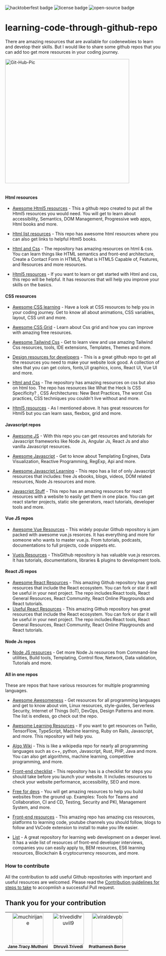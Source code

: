 ![hacktoberfest badge](https://img.shields.io/badge/%F0%9F%94%A5-hacktoberfest-blue) ![license badge](https://img.shields.io/badge/%E2%9C%94%20license-MIT-green) ![open-source badge](https://img.shields.io/badge/%F0%9F%90%B1%E2%80%8D%F0%9F%92%BB-Open--Source-orange)

# learning-code-through-github-repo

There are amazing resources that are available for codenewbies to learn and develop their skills. But I would like to share some github repos that you can add too get more resources in your coding journey.

<img src="https://i.ibb.co/kS3pSW9/Git-Hub-Pic.png" alt="Git-Hub-Pic" border="0" height = "400px">
<br>
<br>

#### Html resources

- [Awesome Html5 resources](https://github.com/diegocard/awesome-html5) - This a github repo created to put all the Html5 resources you would need. You will get to learn about accessibility, Semantics, DOM Management, Progressive web apps, Html books and more.

- [Html list resources](https://github.com/gloparco/Master-List-of-HTML5-JS-CSS-Resources/blob/master/html.md) - This repo has awesome html resources where you can also get links to helpful Html5 books.

- [Html and Css](https://github.com/zuzuleinen/html-and-css) - The repository has amazing resources on html & css. You can learn things like HTML semantics and front-end architecture, Create a Contact Form in HTML5, What is HTML5 Capable of, Features, and Resources and more resources.

- [Html5 resources](https://github.com/SirPepe/HTML5Resources) - If you want to learn or get started with Html and css, this repo will be helpful. It has resources that will help you improve your skills on the basics.

#### CSS resources

- [Awesome CSS learning](https://github.com/micromata/awesome-css-learning) - Have a look at CSS resources to help you in your coding journey. Get to know all about animations, CSS variables, layout, CSS unit and more.

- [Awesome CSS Grid](https://github.com/valentinogagliardi/awesome-css-grid) - Learn about Css grid and how you can improve with amazing free resources.

- [Awesome Tailwind Css](https://github.com/aniftyco/awesome-tailwindcss) - Get to learn view and use amazing Tailwind Css resources, tools, IDE extensions, Templates, Themes and more.

- [Design resources for developers](https://github.com/bradtraversy/design-resources-for-developers) - This is a great github repo to get all the resources you need to make your website look good. A collection of sites that you can get colors, fonts,UI graphics, icons, React UI, Vue UI and more.

- [Html and Css](https://github.com/zuzuleinen/html-and-css) - The repository has amazing resources on css but also on html too. The repo has resources like What the Heck Is CSS Specificity? , CSS Architectures: New Best Practices, The worst Css practices, CSS techniques you couldn't live without and more.

- [Html5 resources](https://github.com/SirPepe/HTML5Resources) - As I mentioned above. It has great resources for Html5 but you can learn sass, flexbox, grid and more.

#### Javascript repos

- [Awesome JS](https://github.com/serhiisol/awesome-js) - With this repo you can get resources and tutorials for Javascript frameworks like Node Js, Angular Js, React Js and also vanilla Javascript resources.

- [Awesome Javascript](https://github.com/sorrycc/awesome-javascript) - Get to know about Templating Engines, Data Visualization, Reactive Programming, RegExp, Api and more.

- [Awesome Javascript Learning](https://github.com/micromata/awesome-javascript-learning) - This repo has a list of only Javascript resources that includes: free Js ebooks, blogs, videos, DOM related resources, Node Js resources and more.

- [Javascript Stuff](https://github.com/ahfarmer/javascriptstuff-db) - This repo has an amazing resources for react resources with a website to easily get them in one place. You can get react starter projects, static site generators, react tutorials, developer tools and more.

#### Vue JS repos

- [Awesome Vue Resources](https://github.com/vuejs/awesome-vue) - This widely popular Github repository is jam packed with awesome vue.js resorces. It has everything and more for someone who wants to master vue.js. From tutorials, podcasts, documentations to full projects, code snippets etc.

- [Vuejs Resources](https://github.com/gliterd/vuejs-resources) - ThisGithub repository is has valuable vue.js resorces. It has tutorials, documentations, libraries & plugins to development tools.

#### React JS repos

- [Awesome React Resources](https://github.com/brillout/awesome-react-components) - This amazing Github repository has great resources that include the React ecosystem. You can fork or star it will be useful in your next project. The repo includes:React tools, React General Resources, React Community, React Online Playgrounds and React tutorials.
- [Useful React Resources]() - This amazing Github repository has great resources that include the React ecosystem. You can fork or star it will be useful in your next project. The repo includes:React tools, React General Resources, React Community, React Online Playgrounds and React tutorials.

#### Node Js repos

- [Node JS resources](https://github.com/sindresorhus/awesome-nodejs) - Get more Node Js resources from Command-line utilities, Build tools, Templating, Control flow, Network, Data validation, Tutorials and more.

#### All in one repos

These are repos that have various resources for multiple programming languages.

- [Awesome Awesomeness](https://github.com/bayandin/awesome-awesomeness) - Get resources for all programming languages and get to know about vim, Linux resources, style-guides, Serverless Security, Internet of Things (IoT), DevOps, Design Patterns and more. The list is endless, go check out the repo.

- [Awesome Learning Resources](https://github.com/lauragift21/awesome-learning-resources) - If you want to get resources on Twilio, TensorFlow, TypeScript, Machine learning, Ruby on Rails, Javascript, and more. This repository will help you.

- [Algo Wiki](https://github.com/vicky002/AlgoWiki) - This is like a wikipedia repo for nearly all programming languages such as c++, python, Javascript, Rust, PHP, Java and more. You can also get algorithms, machine learning, competitive programming, and more.

- [Front-end checklist](https://github.com/thedaviddias/Front-End-Checklist) - This repository has is a checklist for steps you should take before you launch your website. It includes resources to check your website performance, accessibility, SEO and more.

- [Free for devs](https://github.com/ripienaar/free-for-dev) - You will get amazing resources to help you build websites from the ground up. Examples: Tools for Teams and Collaboration, CI and CD, Testing, Security and PKI, Management System, and more.

- [Front-end resources](https://github.com/RitikPatni/Front-End-Web-Development-Resources#table-of-contents) - This amazing repo has amazing css resources, platforms to learning code, youtube channels you should follow, blogs to follow and VsCode extension to install to make you life easier.

- [List](https://github.com/jnv/lists) - A great repository for learning web development on a deeper level. It has a wide list of resources of front-end developer interviews, companies you can easily apply to, BEM resources, ES6 learning resources, Blockchain & cryptocurrency resources, and more.

### How to contribute

All the contribution to add useful Github repositories with important and useful resources are welcomed. Please read the [Contribution guidelines for steps to take](https://github.com/muchirijane/learning-code-through-github-repos/blob/main/CONTRIBUTING.md) to accopmlish a successful Pull request.

## Thank you for your contribution

<!-- readme: contributors -start --> 
<table>
<tr>
    <td align="center">
        <a href="https://github.com/muchirijane">
            <img src="https://avatars3.githubusercontent.com/u/54930887?v=4" width="100;" alt="muchirijane"/>
            <br />
            <sub><b>Jane Tracy Muthoni</b></sub>
        </a>
    </td>
    <td align="center">
        <a href="https://github.com/trivedidhruvil9">
            <img src="https://avatars0.githubusercontent.com/u/56179904?v=4" width="100;" alt="trivedidhruvil9"/>
            <br />
            <sub><b>Dhruvil Trivedi</b></sub>
        </a>
    </td>
    <td align="center">
        <a href="https://github.com/viraldevpb">
            <img src="https://avatars3.githubusercontent.com/u/66899360?v=4" width="100;" alt="viraldevpb"/>
            <br />
            <sub><b>Prathamesh Borse</b></sub>
        </a>
    </td></tr>
</table>
<!-- readme: contributors -end -->
